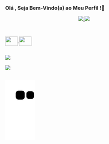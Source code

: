 ### Olá , Seja Bem-Vindo(a) ao Meu Perfil !👋

 <div align="center">
  <a href="https://github.com/mateussalles">
  <img height="180em" src="https://github-readme-stats.vercel.app/api?username=MateusSnr&show_icons=true&theme=algolia&include_all_commits=true&count_private=true"/>
  <img height="180em" src="https://github-readme-stats.vercel.app/api/top-langs/?username=MateusSnr&layout=compact&langs_count=7&theme=algolia"/>
</div>
  
  ##
 
 <div>
 </div>
 

 
  <div style="display: inline_block"><br>
 
  <img align="center" height="30" width="40" src="https://cdn.jsdelivr.net/gh/devicons/devicon/icons/csharp/csharp-original.svg">
  <img align="center" height="30" width="40" src="https://cdn.jsdelivr.net/gh/devicons/devicon/icons/cplusplus/cplusplus-original.svg">

  
 </div>
 
 </div>
 
 ##
 
 <div>
 
 <div>
  
  
   <a href="https://instagram.com/mateussnr" target="_blank"><img src="https://img.shields.io/badge/-Instagram-%23E4405F?style=for-the-badge&logo=instagram&logoColor=white" target="_blank"></a>
  
   <a href="https://www.linkedin.com/in/mateus-salles-novaes-rocha-877a7620a" target="_blank"><img src="https://img.shields.io/badge/-LinkedIn-%230077B5?style=for-the-badge&logo=linkedin&logoColor=white" target="_blank"></a> 
  
  ##
  
  ![Snake animation](https://github.com/MateusSnr/MateusSnr/blob/output/github-contribution-grid-snake.svg)
  
  ##
  
 </div>

